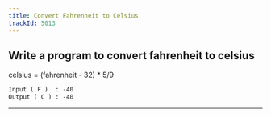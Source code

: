 ```yaml
---
title: Convert Fahrenheit to Celsius
trackId: 5013
---
```


## Write a program to convert fahrenheit to celsius

celsius = (fahrenheit - 32) * 5/9

```txt
Input ( F )  : -40
Output ( C ) : -40
```

---

